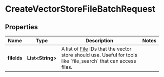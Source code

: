 

# CreateVectorStoreFileBatchRequest


## Properties

| Name | Type | Description | Notes |
|------------ | ------------- | ------------- | -------------|
|**fileIds** | **List&lt;String&gt;** | A list of [File](/docs/api-reference/files) IDs that the vector store should use. Useful for tools like &#x60;file_search&#x60; that can access files. |  |




